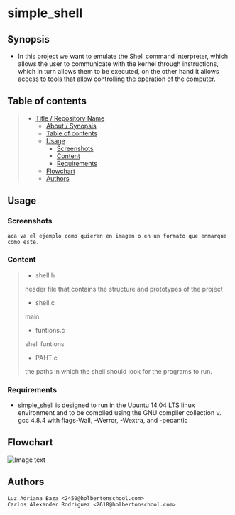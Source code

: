# simple_shell

## Synopsis

* In this project we want to emulate the Shell command interpreter, which allows the user to communicate with the kernel through instructions, which in turn allows them to be executed, on the other hand it allows access to tools that allow controlling the operation of the computer.

## Table of contents

> * [Title / Repository Name](#title--repository-name)
>   * [About / Synopsis](#about--synopsis)
>   * [Table of contents](#table-of-contents)
>   * [Usage](#usage)
>     * [Screenshots](#screenshots)
>     * [Content](#content)
>     * [Requirements](#requirements)
>   * [Flowchart](#Flowchart)
>   * [Authors](#Authors)



## Usage

### Screenshots
```
aca va el ejemplo como quieran en imagen o en un formato que enmarque como este.
```
### Content

>   * shell.h
>
>header file that contains the structure and prototypes of the project
>   * shell.c
>
>main
>   * funtions.c
>
>shell funtions
>
>   * PAHT.c
>
>the paths in which the shell should look for the programs to run.


### Requirements
* simple_shell is designed to run in the Ubuntu 14.04 LTS linux environment and to be compiled using the GNU compiler collection v. gcc 4.8.4 with flags-Wall, -Werror, -Wextra, and -pedantic

## Flowchart

![Image text]()


## Authors

    Luz Adriana Baza <2459@holbertonschool.com>
	Carlos Alexander Rodriguez <2618@holbertonschool.com>